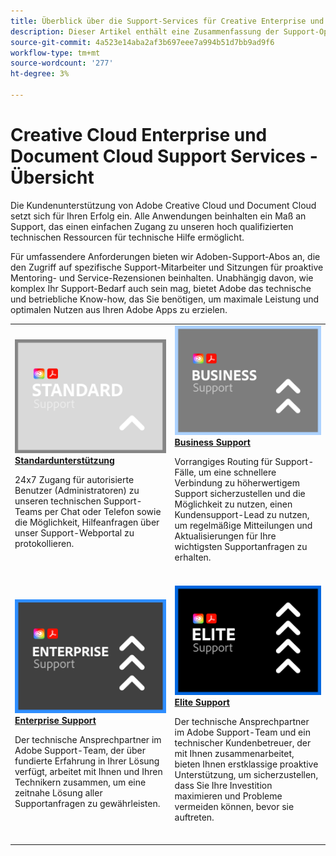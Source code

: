 ```yaml
---
title: Überblick über die Support-Services für Creative Enterprise und Document Cloud
description: Dieser Artikel enthält eine Zusammenfassung der Support-Optionen für Adobe Creative Cloud und Document Cloud. Zu diesen Optionen gehören Standard, Business, Enterprise und Elite.
source-git-commit: 4a523e14aba2af3b697eee7a994b51d7bb9ad9f6
workflow-type: tm+mt
source-wordcount: '277'
ht-degree: 3%

---
```


# Creative Cloud Enterprise und Document Cloud Support Services - Übersicht

Die Kundenunterstützung von Adobe Creative Cloud und Document Cloud setzt sich für Ihren Erfolg ein. Alle Anwendungen beinhalten ein Maß an Support, das einen einfachen Zugang zu unseren hoch qualifizierten technischen Ressourcen für technische Hilfe ermöglicht.

Für umfassendere Anforderungen bieten wir Adoben-Support-Abos an, die den Zugriff auf spezifische Support-Mitarbeiter und Sitzungen für proaktive Mentoring- und Service-Rezensionen beinhalten. Unabhängig davon, wie komplex Ihr Support-Bedarf auch sein mag, bietet Adobe das technische und betriebliche Know-how, das Sie benötigen, um maximale Leistung und optimalen Nutzen aus Ihren Adobe Apps zu erzielen.

<table style="table-layout:fixed">
<tr>
  <td>
    <a href="assets/DMeStandardSupportDatasheet_2022.pdf">
    <img alt="Standard" src="assets/STANDARDSupportThumbnailCC.png"/>
    </a>
    <div>
    <a href="assets/DMeStandardSupportDatasheet_2022.pdf"><strong>Standardunterstützung</strong></a> 
    </div>
    <p>24x7 Zugang für autorisierte Benutzer (Administratoren) zu unseren technischen Support-Teams per Chat oder Telefon sowie die Möglichkeit, Hilfeanfragen über unser Support-Webportal zu protokollieren. </p>
    <br>
  </td>
  <td>
    <a href="assets/DMeBusinessSupportDatasheet_2022.pdf">
      <img alt="Business" src="assets/BusinessSupportThumbnailCC.png">
    </a>
    <div>
    <a href="assets/DMeBusinessSupportDatasheet_2022.pdf"><strong>Business Support</strong></a>
    </div>
    <p>Vorrangiges Routing für Support-Fälle, um eine schnellere Verbindung zu höherwertigem Support sicherzustellen und die Möglichkeit zu nutzen, einen Kundensupport-Lead zu nutzen, um regelmäßige Mitteilungen und Aktualisierungen für Ihre wichtigsten Supportanfragen zu erhalten.</p>
    <br>
  </td>
</tr>
<tr>
  <td>
    <a href="assets/DMeEnterpriseSupportDatasheet_2022.pdf">
    <img alt="Enterprise" src="assets/EnterpriseSupportThumbnailxx.png"/>
    </a>
    <div>
    <a href="assets/DMeEnterpriseSupportDatasheet_2022.pdf"><strong>Enterprise Support</strong></a>
    </div>
    <p>Der technische Ansprechpartner im Adobe Support-Team, der über fundierte Erfahrung in Ihrer Lösung verfügt, arbeitet mit Ihnen und Ihren Technikern zusammen, um eine zeitnahe Lösung aller Supportanfragen zu gewährleisten.</p>
    <br>
  </td>
  <td>
    <a href="assets/DMeEliteSupportDatasheet_2022.pdf">
      <img alt="Elite" src="assets/EliteSupportThumbnailcc.png">
    </a>
    <div>
    <a href="assets/DMeEliteSupportDatasheet_2022.pdf"><strong>Elite Support</strong></a>
    </div>
    <p>Der technische Ansprechpartner im Adobe Support-Team und ein technischer Kundenbetreuer, der mit Ihnen zusammenarbeitet, bieten Ihnen erstklassige proaktive Unterstützung, um sicherzustellen, dass Sie Ihre Investition maximieren und Probleme vermeiden können, bevor sie auftreten.</p>
    <br>
  </td>
</tr>
</table>
